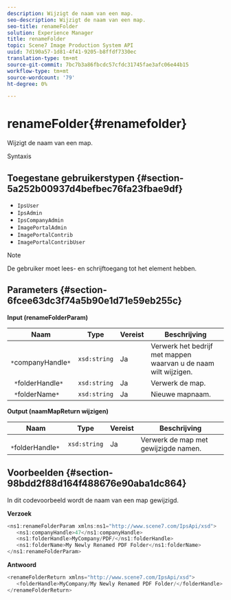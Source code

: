 ```yaml
---
description: Wijzigt de naam van een map.
seo-description: Wijzigt de naam van een map.
seo-title: renameFolder
solution: Experience Manager
title: renameFolder
topic: Scene7 Image Production System API
uuid: 7d190a57-1d81-4f41-9205-b8ffdf7330ec
translation-type: tm+mt
source-git-commit: 7bc7b3a86fbcdc57cfdc31745fae3afc06e44b15
workflow-type: tm+mt
source-wordcount: '79'
ht-degree: 0%

---
```



# renameFolder{#renamefolder}

Wijzigt de naam van een map.

Syntaxis

## Toegestane gebruikerstypen {#section-5a252b00937d4befbec76fa23fbae9df}

* `IpsUser`
* `IpsAdmin`
* `IpsCompanyAdmin`
* `ImagePortalAdmin`
* `ImagePortalContrib`
* `ImagePortalContribUser`

>[!NOTE]
>
>De gebruiker moet lees- en schrijftoegang tot het element hebben.

## Parameters {#section-6fcee63dc3f74a5b90e1d71e59eb255c}

**Input (renameFolderParam)**

| Naam | Type | Vereist | Beschrijving |
|---|---|---|---|
| ` *`companyHandle`*` | `xsd:string` | Ja | Verwerk het bedrijf met mappen waarvan u de naam wilt wijzigen. |
| ` *`folderHandle`*` | `xsd:string` | Ja | Verwerk de map. |
| ` *`folderName`*` | `xsd:string` | Ja | Nieuwe mapnaam. |

**Output (naamMapReturn wijzigen)**

| Naam | Type | Vereist | Beschrijving |
|---|---|---|---|
| ` *`folderHandle`*` | `xsd:string` | Ja | Verwerk de map met gewijzigde namen. |

## Voorbeelden {#section-98bdd2f88d164f488676e90aba1dc864}

In dit codevoorbeeld wordt de naam van een map gewijzigd.

**Verzoek**

```java
<ns1:renameFolderParam xmlns:ns1="http://www.scene7.com/IpsApi/xsd">
   <ns1:companyHandle>47</ns1:companyHandle>
   <ns1:folderHandle>MyCompany/PDF/</ns1:folderHandle>
   <ns1:folderName>My Newly Renamed PDF Folder</ns1:folderName>
</ns1:renameFolderParam>
```

**Antwoord**

```java
<renameFolderReturn xmlns="http://www.scene7.com/IpsApi/xsd">
   <folderHandle>MyCompany/My Newly Renamed PDF Folder/</folderHandle>
</renameFolderReturn>
```

